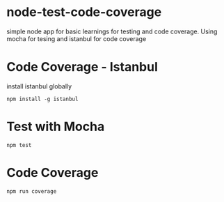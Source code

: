 # node-test-code-coverage
simple node app for basic learnings for testing and code coverage. Using mocha for tesing and istanbul for code coverage

# Code Coverage - Istanbul
install istanbul globally

```
npm install -g istanbul
```

# Test with Mocha
```
npm test
```

# Code Coverage
```
npm run coverage
```